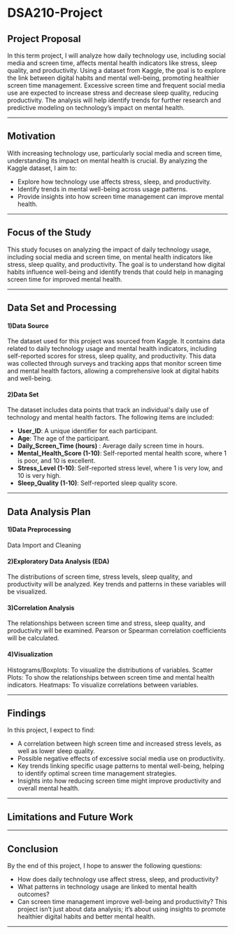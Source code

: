# DSA210-Project

## **Project Proposal**
In this term project, I will analyze how daily technology use, including social media and screen time, affects mental health indicators like stress, sleep quality, and productivity. Using a dataset from Kaggle, the goal is to explore the link between digital habits and mental well-being, promoting healthier screen time management. Excessive screen time and frequent social media use are expected to increase stress and decrease sleep quality, reducing productivity. The analysis will help identify trends for further research and predictive modeling on technology’s impact on mental health.

---
## **Motivation**
With increasing technology use, particularly social media and screen time, understanding its impact on mental health is crucial. By analyzing the Kaggle dataset, I aim to:

- Explore how technology use affects stress, sleep, and productivity.
- Identify trends in mental well-being across usage patterns.
- Provide insights into how screen time management can improve mental health.

---
## **Focus of the Study**
This study focuses on analyzing the impact of daily technology usage, including social media and screen time, on mental health indicators like stress, sleep quality, and productivity. The goal is to understand how digital habits influence well-being and identify trends that could help in managing screen time for improved mental health.

---
## **Data Set and Processing**
#### **1)Data Source**

The dataset used for this project was sourced from Kaggle. It contains data related to daily technology usage and mental health indicators, including self-reported scores for stress, sleep quality, and productivity. This data was collected through surveys and tracking apps that monitor screen time and mental health factors, allowing a comprehensive look at digital habits and well-being.

#### **2)Data Set**
The dataset includes data points that track an individual's daily use of technology and mental health factors. The following items are included:

- **User_ID**: A unique identifier for each participant.
- **Age**: The age of the participant.
- **Daily_Screen_Time (hours)** : Average daily screen time in hours.
- **Mental_Health_Score (1-10)**: Self-reported mental health score, where 1 is poor, and 10 is excellent.
- **Stress_Level (1-10)**: Self-reported stress level, where 1 is very low, and 10 is very high.
- **Sleep_Quality (1-10)**: Self-reported sleep quality score.
---
## **Data Analysis Plan**
#### **1)Data Preprocessing**
Data Import and Cleaning
#### **2)Exploratory Data Analysis (EDA)**


The distributions of screen time, stress levels, sleep quality, and productivity will be analyzed.
Key trends and patterns in these variables will be visualized.
#### **3)Correlation Analysis**

The relationships between screen time and stress, sleep quality, and productivity will be examined.
Pearson or Spearman correlation coefficients will be calculated.
#### **4)Visualization**

Histograms/Boxplots: To visualize the distributions of variables.
Scatter Plots: To show the relationships between screen time and mental health indicators.
Heatmaps: To visualize correlations between variables.

---

## **Findings**
In this project, I expect to find:

- A correlation between high screen time and increased stress levels, as well as lower sleep quality.
- Possible negative effects of excessive social media use on productivity.
- Key trends linking specific usage patterns to mental well-being, helping to identify optimal screen time management strategies.
- Insights into how reducing screen time might improve productivity and overall mental health.
---

## **Limitations and Future Work**


---

## **Conclusion**
By the end of this project, I hope to answer the following questions:

- How does daily technology use affect stress, sleep, and productivity?
- What patterns in technology usage are linked to mental health outcomes?
- Can screen time management improve well-being and productivity?
This project isn’t just about data analysis; it’s about using insights to promote healthier digital habits and better mental health.

---

